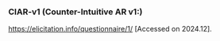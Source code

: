 ### CIAR-v1 (Counter-Intuitive AR v1:) 

https://elicitation.info/questionnaire/1/ [Accessed on 2024.12].